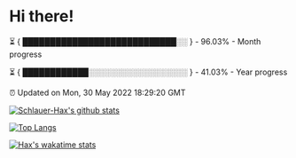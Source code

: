 # Hi there!

⏳ { ████████████████████████████░░ } - 96.03% - Month progress

⏳ { ████████████░░░░░░░░░░░░░░░░░░ } - 41.03% - Year progress

⏰ Updated on Mon, 30 May 2022 18:29:20 GMT


[![Schlauer-Hax's github stats](https://github-readme-stats.vercel.app/api?username=Schlauer-Hax&show_icons=true&theme=dark&count_private=true)](https://github.com/Schlauer-Hax)


[![Top Langs](https://github-readme-stats.vercel.app/api/top-langs/?username=Schlauer-Hax&layout=compact&theme=dark)](https://github.com/Schlauer-Hax?tab=repositories)


[![Hax's wakatime stats](https://github-readme-stats.vercel.app/api/wakatime?username=Hax&theme=dark)](https://wakatime.com/@Hax)

